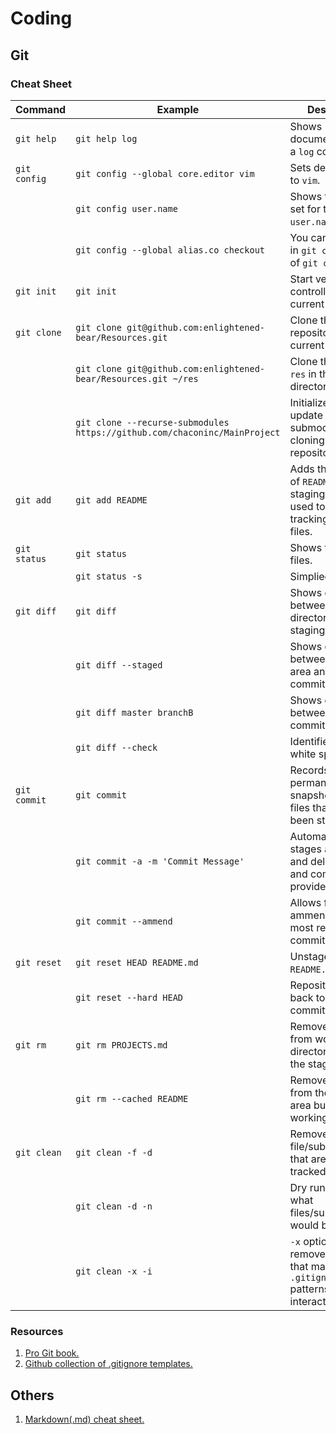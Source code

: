 # Coding

## Git

### Cheat Sheet

| Command | Example | Description |
| ----------- | ----------- | ----------- |
| `git help` |`git help log` | Shows documentation for a `log` command.|----------
| `git config` |`git config --global core.editor vim` | Sets default editor to `vim`. |
| | `git config user.name` | Shows the value set for the key `user.name`. |
| | `git config --global alias.co checkout` | You can now type in `git co` instead of `git checkout`.|
| `git init` | `git init` | Start version controlling the current directory. |
| `git clone` | `git clone git@github.com:enlightened-bear/Resources.git` | Clone the repository into the current directory. |
| | `git clone git@github.com:enlightened-bear/Resources.git ~/res` | Clone the repo as `res` in the home directory. |
| | `git clone --recurse-submodules https://github.com/chaconinc/MainProject` |  Initialize and update the submodules while cloning the repository. |
| `git add` | `git add README` | Adds the content of `README` into the staging area. Also, used to start tracking the new files. |
| `git status` | `git status` | Shows the state of files. |
| | `git status -s`| Simplied output.|
| `git diff` | `git diff` | Shows diff between working directory and staging area. |
| | `git diff --staged` | Shows diff between staging area and last commit. |
| | `git diff master branchB` | Shows diff between the commits. |
| | `git diff --check` | Identifies possible white space errors. |
| `git commit` | `git commit` | Records a new permanent snapshot with the files that have been staged. |
| | `git commit -a -m 'Commit Message'` | Automatically stages all modified and deleted files and commits with provided message. |
| | `git commit --ammend` | Allows for ammending the most recent commit. |
| `git reset` | `git reset HEAD README.md` | Unstages the file `README.md`. |
| | `git reset --hard HEAD` | Repository is rolled back to the last committed state. |
| `git rm` | `git rm PROJECTS.md` | Removes the file from working directory and also the staging area. |
| | `git rm --cached README` | Removes the file from the staging area but not from working directory. |
| `git clean` | `git clean -f -d` | Removes any file/subdirectories that are not tracked. |
| | `git clean -d -n`| Dry run - shows what files/subdirectories would be removed. |
| | `git clean -x -i`| `-x` options even removes the files that match `.gitignore` patterns. `-i` is interactive flag. |

### Resources

1. [Pro Git book.](https://git-scm.com/book/en/v2)
2. [Github collection of .gitignore templates.](https://github.com/github/gitignore)

## Others

1. [Markdown(.md) cheat sheet.](https://www.markdownguide.org/cheat-sheet/)

